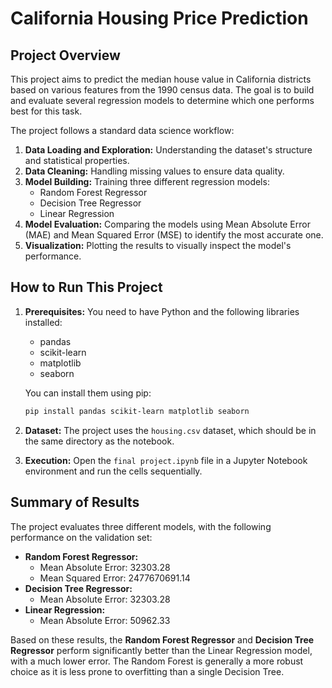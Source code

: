 # California Housing Price Prediction

## Project Overview

This project aims to predict the median house value in California districts based on various features from the 1990 census data. The goal is to build and evaluate several regression models to determine which one performs best for this task.

The project follows a standard data science workflow:
1.  **Data Loading and Exploration:** Understanding the dataset's structure and statistical properties.
2.  **Data Cleaning:** Handling missing values to ensure data quality.
3.  **Model Building:** Training three different regression models:
    *   Random Forest Regressor
    *   Decision Tree Regressor
    *   Linear Regression
4.  **Model Evaluation:** Comparing the models using Mean Absolute Error (MAE) and Mean Squared Error (MSE) to identify the most accurate one.
5.  **Visualization:** Plotting the results to visually inspect the model's performance.

## How to Run This Project

1.  **Prerequisites:** You need to have Python and the following libraries installed:
    *   pandas
    *   scikit-learn
    *   matplotlib
    *   seaborn

    You can install them using pip:
    ```bash
    pip install pandas scikit-learn matplotlib seaborn
    ```

2.  **Dataset:** The project uses the `housing.csv` dataset, which should be in the same directory as the notebook.

3.  **Execution:** Open the `final project.ipynb` file in a Jupyter Notebook environment and run the cells sequentially.

## Summary of Results

The project evaluates three different models, with the following performance on the validation set:

*   **Random Forest Regressor:**
    *   Mean Absolute Error: 32303.28
    *   Mean Squared Error: 2477670691.14
*   **Decision Tree Regressor:**
    *   Mean Absolute Error: 32303.28
*   **Linear Regression:**
    *   Mean Absolute Error: 50962.33

Based on these results, the **Random Forest Regressor** and **Decision Tree Regressor** perform significantly better than the Linear Regression model, with a much lower error. The Random Forest is generally a more robust choice as it is less prone to overfitting than a single Decision Tree.

